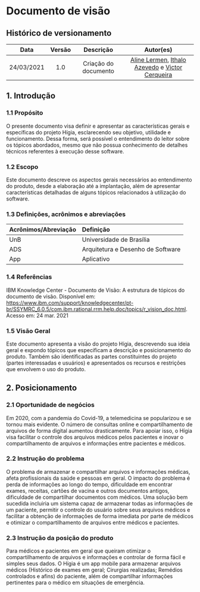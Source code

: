 # Documento de visão

## Histórico de versionamento
|    Data    | Versão |      Descrição       |                                                                         Autor(es)                                                                         |
| :--------: | :----: | :------------------: | :-------------------------------------------------------------------------------------------------------------------------------------------------------: |
| 24/03/2021 |  1.0   | Criação do documento | [Aline Lermen](https://github.com/AlineLermen), [Ithalo Azevedo](https://github.com/ithaloazevedo) e [Victor Cerqueira](https://github.com/VictorAmaralC) |

## 1. Introdução
### 1.1 Propósito
O presente documento visa definir e apresentar as características gerais e específicas do projeto Hígia, esclarecendo seu objetivo, utilidade e funcionamento. Dessa forma, será possível o entendimento do leitor sobre os tópicos abordados, mesmo que não possua conhecimento de detalhes técnicos referentes à execução desse software.

### 1.2 Escopo
Este documento descreve os aspectos gerais necessários ao entendimento do produto, desde a elaboração até a implantação, além de apresentar características detalhadas de alguns tópicos relacionados à utilização do software.

### 1.3 Definições, acrônimos e abreviações
| Acrônimos/Abreviação | Definição                         |
| :------------------- | :-------------------------------- |
| UnB                  | Universidade de Brasília          |
| ADS                  | Arquitetura e Desenho de Software |
| App                  | Aplicativo                        |

### 1.4 Referências
IBM Knowledge Center - Documento de Visão: A estrutura de tópicos do documento de visão. Disponível em: https://www.ibm.com/support/knowledgecenter/pt-br/SSYMRC_6.0.5/com.ibm.rational.rrm.help.doc/topics/r_vision_doc.html. Acesso em: 24 mar. 2021

### 1.5 Visão Geral
Este documento apresenta a visão do projeto Hígia, descrevendo sua ideia geral e expondo tópicos que especificam a descrição e posicionamento do produto. Também são identificadas as partes constituintes do projeto (partes interessadas e usuários) e apresentados os recursos e restrições que envolvem o uso do produto.


## 2. Posicionamento
### 2.1 Oportunidade de negócios
Em 2020, com a pandemia do Covid-19, a telemedicina se popularizou e se tornou mais evidente. O número de consultas online e compartilhamento de arquivos de forma digital aumentou drasticamente. Para apoiar isso, o Hígia visa facilitar o controle dos arquivos médicos pelos pacientes e inovar o compartilhamento de arquivos e informações entre pacientes e médicos.

### 2.2 Instrução do problema 
O problema de armazenar e compartilhar arquivos e informações médicas, afeta profissionais da saúde e pessoas em geral. O impacto do problema é perda de informações ao longo do tempo, dificuldade em encontrar exames, receitas, cartões de vacina e outros documentos antigos, dificuldade de compartilhar documentos com médicos. Uma solução bem sucedida incluiria um sistema capaz de armazenar todas as informações de um paciente, permitir o controle do usuário sobre seus arquivos médicos e facilitar a obtenção de informações de forma imediata por parte de médicos e otimizar o compartilhamento de arquivos entre médicos e pacientes.

### 2.3 Instrução da posição do produto
Para médicos e pacientes em geral que queiram otimizar o compartilhamento de arquivos e informações e controlar de forma fácil e simples seus dados. O Hígia é um app mobile para armazenar arquivos médicos (Histórico de exames em geral; Cirurgias realizadas; Remédios controlados e afins) do paciente, além de compartilhar informações pertinentes para o médico em situações de emergência.
